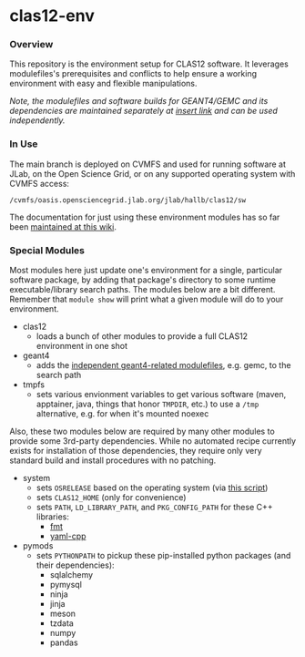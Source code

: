 # clas12-env

### Overview
This repository is the environment setup for CLAS12 software.  It leverages modulefiles's prerequisites and conflicts to help ensure a working environment with easy and flexible manipulations.  

*Note, the modulefiles and software builds for GEANT4/GEMC and its dependencies are maintained separately at [insert link]() and can be used independently.*

### In Use
The main branch is deployed on CVMFS and used for running software at JLab, on the Open Science Grid, or on any supported operating system with CVMFS access:

`/cvmfs/oasis.opensciencegrid.jlab.org/jlab/hallb/clas12/sw`

The documentation for just using these environment modules has so far been [maintained at this wiki](https://clasweb.jlab.org/wiki/index.php/CLAS12_Software_Environment_@_JLab).

### Special Modules
Most modules here just update one's environment for a single, particular software package, by adding that package's directory to some runtime executable/library search paths.  The modules below are a bit different.  Remember that `module show` will print what a given module will do to your environment.
* clas12
  * loads a bunch of other modules to provide a full CLAS12 environment in one shot
* geant4
  * adds the [independent geant4-related modulefiles](), e.g. gemc, to the search path
* tmpfs
  * sets various envionment variables to get various software (maven, apptainer, java, things that honor `TMPDIR`, etc.) to use a `/tmp` alternative, e.g. for when it's mounted noexec

Also, these two modules below are required by many other modules to provide some 3rd-party dependencies.  While no automated recipe currently exists for installation of those dependencies, they require only very standard build and install procedures with no patching.
* system
  * sets `OSRELEASE` based on the operating system (via [this script](util/osrelease.py))
  * sets `CLAS12_HOME` (only for convenience)
  * sets `PATH`, `LD_LIBRARY_PATH`, and `PKG_CONFIG_PATH` for these C++ libraries:
    * [fmt](https://github.com/fmtlib/fmt)
    * [yaml-cpp](https://github.com/jbeder/yaml-cpp)
* pymods
  * sets `PYTHONPATH` to pickup these pip-installed python packages (and their dependencies):
    * sqlalchemy
    * pymysql
    * ninja
    * jinja
    * meson
    * tzdata
    * numpy
    * pandas
